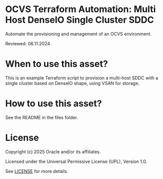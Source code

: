 # OCVS Terraform Automation: Multi Host DenseIO Single Cluster SDDC

Automate the provisioning and management of an OCVS environment.

Reviewed: 06.11.2024

# When to use this asset?

This is an example Terraform script to provision a multi-host SDDC with a single cluster based on DenseIO shape, using VSAN for storage.

# How to use this asset?

See the README in the files folder.

# License

Copyright (c) 2025 Oracle and/or its affiliates.

Licensed under the Universal Permissive License (UPL), Version 1.0.

See [LICENSE](https://github.com/oracle-devrel/technology-engineering/blob/main/LICENSE) for more details.

